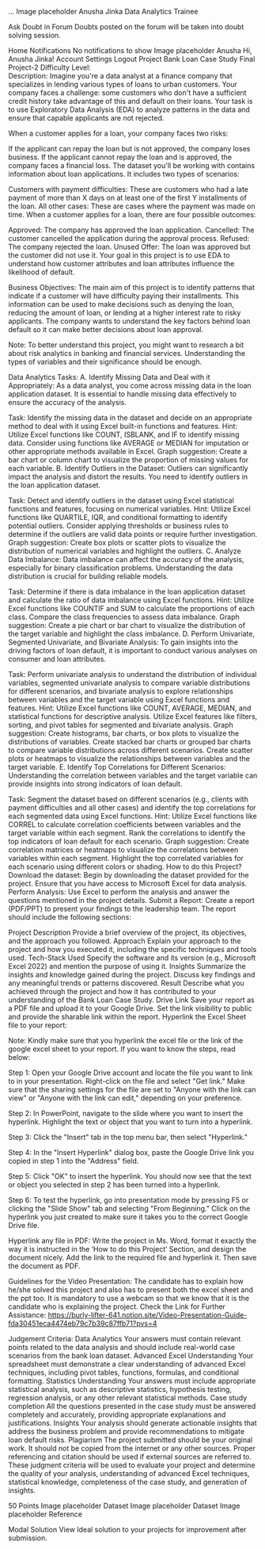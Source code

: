 ...
Image placeholder
Anusha Jinka
Data Analytics Trainee

Ask Doubt in Forum
Doubts posted on the forum will be taken into doubt solving session.

Home
Notifications
No notifications to show
Image placeholder
Anusha
Hi, Anusha Jinka!
 Account Settings
 Logout
Project
Bank Loan Case Study
Final Project-2
Difficulty Level:     
Description:
Imagine you're a data analyst at a finance company that specializes in lending various types of loans to urban customers. Your company faces a challenge: some customers who don't have a sufficient credit history take advantage of this and default on their loans. Your task is to use Exploratory Data Analysis (EDA) to analyze patterns in the data and ensure that capable applicants are not rejected.

When a customer applies for a loan, your company faces two risks:

If the applicant can repay the loan but is not approved, the company loses business.
If the applicant cannot repay the loan and is approved, the company faces a financial loss.
The dataset you'll be working with contains information about loan applications. It includes two types of scenarios:

Customers with payment difficulties: These are customers who had a late payment of more than X days on at least one of the first Y installments of the loan.
All other cases: These are cases where the payment was made on time.
When a customer applies for a loan, there are four possible outcomes:

Approved: The company has approved the loan application.
Cancelled: The customer cancelled the application during the approval process.
Refused: The company rejected the loan.
Unused Offer: The loan was approved but the customer did not use it.
Your goal in this project is to use EDA to understand how customer attributes and loan attributes influence the likelihood of default.

Business Objectives:
The main aim of this project is to identify patterns that indicate if a customer will have difficulty paying their installments. This information can be used to make decisions such as denying the loan, reducing the amount of loan, or lending at a higher interest rate to risky applicants. The company wants to understand the key factors behind loan default so it can make better decisions about loan approval.

Note: To better understand this project, you might want to research a bit about risk analytics in banking and financial services. Understanding the types of variables and their significance should be enough.

Data Analytics Tasks:
A. Identify Missing Data and Deal with it Appropriately: As a data analyst, you come across missing data in the loan application dataset. It is essential to handle missing data effectively to ensure the accuracy of the analysis.

Task: Identify the missing data in the dataset and decide on an appropriate method to deal with it using Excel built-in functions and features.
Hint: Utilize Excel functions like COUNT, ISBLANK, and IF to identify missing data. Consider using functions like AVERAGE or MEDIAN for imputation or other appropriate methods available in Excel.
Graph suggestion: Create a bar chart or column chart to visualize the proportion of missing values for each variable.
B. Identify Outliers in the Dataset: Outliers can significantly impact the analysis and distort the results. You need to identify outliers in the loan application dataset.

Task: Detect and identify outliers in the dataset using Excel statistical functions and features, focusing on numerical variables.
Hint: Utilize Excel functions like QUARTILE, IQR, and conditional formatting to identify potential outliers. Consider applying thresholds or business rules to determine if the outliers are valid data points or require further investigation.
Graph suggestion: Create box plots or scatter plots to visualize the distribution of numerical variables and highlight the outliers.
C. Analyze Data Imbalance: Data imbalance can affect the accuracy of the analysis, especially for binary classification problems. Understanding the data distribution is crucial for building reliable models.

Task: Determine if there is data imbalance in the loan application dataset and calculate the ratio of data imbalance using Excel functions.
Hint: Utilize Excel functions like COUNTIF and SUM to calculate the proportions of each class. Compare the class frequencies to assess data imbalance.
Graph suggestion: Create a pie chart or bar chart to visualize the distribution of the target variable and highlight the class imbalance.
D. Perform Univariate, Segmented Univariate, and Bivariate Analysis: To gain insights into the driving factors of loan default, it is important to conduct various analyses on consumer and loan attributes.

Task: Perform univariate analysis to understand the distribution of individual variables, segmented univariate analysis to compare variable distributions for different scenarios, and bivariate analysis to explore relationships between variables and the target variable using Excel functions and features.
Hint: Utilize Excel functions like COUNT, AVERAGE, MEDIAN, and statistical functions for descriptive analysis. Utilize Excel features like filters, sorting, and pivot tables for segmented and bivariate analysis.
Graph suggestion: Create histograms, bar charts, or box plots to visualize the distributions of variables. Create stacked bar charts or grouped bar charts to compare variable distributions across different scenarios. Create scatter plots or heatmaps to visualize the relationships between variables and the target variable.
E. Identify Top Correlations for Different Scenarios: Understanding the correlation between variables and the target variable can provide insights into strong indicators of loan default.

Task: Segment the dataset based on different scenarios (e.g., clients with payment difficulties and all other cases) and identify the top correlations for each segmented data using Excel functions.
Hint: Utilize Excel functions like CORREL to calculate correlation coefficients between variables and the target variable within each segment. Rank the correlations to identify the top indicators of loan default for each scenario.
Graph suggestion: Create correlation matrices or heatmaps to visualize the correlations between variables within each segment. Highlight the top correlated variables for each scenario using different colors or shading.
How to do this Project?
Download the dataset: Begin by downloading the dataset provided for the project. Ensure that you have access to Microsoft Excel for data analysis.
Perform Analysis: Use Excel to perform the analysis and answer the questions mentioned in the project details.
Submit a Report: Create a report (PDF/PPT) to present your findings to the leadership team. The report should include the following sections:

Project Description
Provide a brief overview of the project, its objectives, and the approach you followed.
Approach
Explain your approach to the project and how you executed it, including the specific techniques and tools used.
Tech-Stack Used
Specify the software and its version (e.g., Microsoft Excel 2022) and mention the purpose of using it.
Insights
Summarize the insights and knowledge gained during the project. Discuss key findings and any meaningful trends or patterns discovered.
Result
Describe what you achieved through the project and how it has contributed to your understanding of the Bank Loan Case Study.
Drive Link
Save your report as a PDF file and upload it to your Google Drive. Set the link visibility to public and provide the sharable link within the report.
Hyperlink the Excel Sheet file to your report:

Note: Kindly make sure that you hyperlink the excel file or the link of the google excel sheet to your report. If you want to know the steps, read below:

Step 1: Open your Google Drive account and locate the file you want to link to in your presentation. Right-click on the file and select "Get link." Make sure that the sharing settings for the file are set to "Anyone with the link can view" or "Anyone with the link can edit," depending on your preference.

Step 2: In PowerPoint, navigate to the slide where you want to insert the hyperlink. Highlight the text or object that you want to turn into a hyperlink.

Step 3: Click the "Insert" tab in the top menu bar, then select "Hyperlink."

Step 4: In the "Insert Hyperlink" dialog box, paste the Google Drive link you copied in step 1 into the "Address" field.

Step 5: Click "OK" to insert the hyperlink. You should now see that the text or object you selected in step 2 has been turned into a hyperlink.

Step 6: To test the hyperlink, go into presentation mode by pressing F5 or clicking the "Slide Show" tab and selecting "From Beginning." Click on the hyperlink you just created to make sure it takes you to the correct Google Drive file.

Hyperlink any file in PDF:  Write the project in Ms. Word, format it exactly the way it is instructed in the ‘How to do this Project’ Section, and design the document nicely. Add the link to the required file and hyperlink it. Then save the document as PDF.

Guidelines for the Video Presentation:
The candidate has to explain how he/she solved this project and also has to present both the excel sheet and the ppt too.
It is mandatory to use a webcam so that we know that it is the candidate who is explaining the project.
Check the Link for Further Assistance: https://burly-lifter-641.notion.site/Video-Presentation-Guide-fda30451eca4474eb79c7b39c87ffb71?pvs=4

Judgement Criteria:
Data Analytics
Your answers must contain relevant points related to the data analysis and should include real-world case scenarios from the bank loan dataset.
Advanced Excel Understanding
Your spreadsheet must demonstrate a clear understanding of advanced Excel techniques, including pivot tables, functions, formulas, and conditional formatting.
Statistics Understanding
Your answers must include appropriate statistical analysis, such as descriptive statistics, hypothesis testing, regression analysis, or any other relevant statistical methods.
Case study completion
All the questions presented in the case study must be answered completely and accurately, providing appropriate explanations and justifications.
Insights
Your analysis should generate actionable insights that address the business problem and provide recommendations to mitigate loan default risks.
Plagiarism
The project submitted should be your original work. It should not be copied from the internet or any other sources. Proper referencing and citation should be used if external sources are referred to.
These judgment criteria will be used to evaluate your project and determine the quality of your analysis, understanding of advanced Excel techniques, statistical knowledge, completeness of the case study, and generation of insights.

50 Points
Image placeholder
Dataset
Image placeholder
Dataset
Image placeholder
Reference

Modal Solution
View Ideal solution to your projects for improvement after submission.
